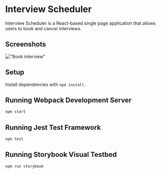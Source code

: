 # Interview Scheduler

Interview Scheduler is a React-based single page application that allows users to book and cancel interviews.

## Screenshots

!["Book interview"](bookInterview.gif)

## Setup

Install dependencies with `npm install`.

## Running Webpack Development Server

```sh
npm start
```

## Running Jest Test Framework

```sh
npm test
```

## Running Storybook Visual Testbed

```sh
npm run storybook
```